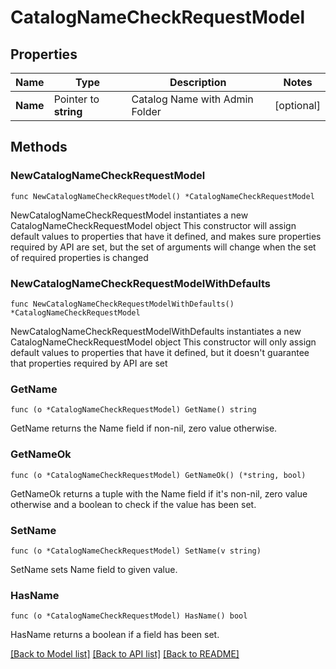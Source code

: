 # CatalogNameCheckRequestModel

## Properties

Name | Type | Description | Notes
------------ | ------------- | ------------- | -------------
**Name** | Pointer to **string** | Catalog Name with Admin Folder | [optional] 

## Methods

### NewCatalogNameCheckRequestModel

`func NewCatalogNameCheckRequestModel() *CatalogNameCheckRequestModel`

NewCatalogNameCheckRequestModel instantiates a new CatalogNameCheckRequestModel object
This constructor will assign default values to properties that have it defined,
and makes sure properties required by API are set, but the set of arguments
will change when the set of required properties is changed

### NewCatalogNameCheckRequestModelWithDefaults

`func NewCatalogNameCheckRequestModelWithDefaults() *CatalogNameCheckRequestModel`

NewCatalogNameCheckRequestModelWithDefaults instantiates a new CatalogNameCheckRequestModel object
This constructor will only assign default values to properties that have it defined,
but it doesn't guarantee that properties required by API are set

### GetName

`func (o *CatalogNameCheckRequestModel) GetName() string`

GetName returns the Name field if non-nil, zero value otherwise.

### GetNameOk

`func (o *CatalogNameCheckRequestModel) GetNameOk() (*string, bool)`

GetNameOk returns a tuple with the Name field if it's non-nil, zero value otherwise
and a boolean to check if the value has been set.

### SetName

`func (o *CatalogNameCheckRequestModel) SetName(v string)`

SetName sets Name field to given value.

### HasName

`func (o *CatalogNameCheckRequestModel) HasName() bool`

HasName returns a boolean if a field has been set.


[[Back to Model list]](../README.md#documentation-for-models) [[Back to API list]](../README.md#documentation-for-api-endpoints) [[Back to README]](../README.md)


